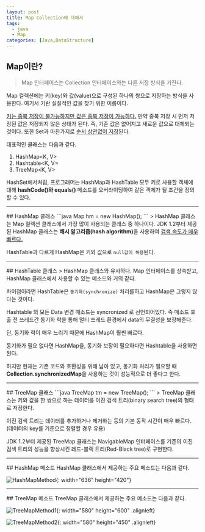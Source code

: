 ```yaml
---
layout: post
title: Map Collection에 대해서
tags:
  - java
  - Map
categories: [Java,DataStructure]
---
```

## Map이란?
> Map 인터페이스는 Collection 인터페이스와는 다른 저장 방식을 가진다.

Map 컬렉션에는 키(key)와 값(value)으로 구성된 하나의 쌍으로 저장하는 방식을 사용한다. 여기서 키란 실질적인 값을 찾기 위한 이름이다.

<u>키는 중복 저장이 불가능하지만 값은 중복 저장이 가능하다.</u> 만약 중복 저장 시 먼저 저장된 값은 저장되지 않은 상태가 된다. 즉, 기존 값은 없어지고 새로운 값으로 대체되는 것이다. 또한 Set과 마찬가지로 <u>순서 상관없이 저장</u>된다.

대표적인 클래스는 다음과 같다.
1. HashMap<K, V>
2. Hashtable<K, V>
3. TreeMap<K, V>

HashSet에서처럼, 프로그래머는 HashMap과 HashTable 모두 키로 사용할 객체에 대해 <b>hashCode()와 equals()</b> 메소드를 오버라이딩하여 같은 객체가 될 조건을 정의할 수 있다.
<hr>
## HashMap<K, V> 클래스
```java
Map<String, Integer> hm = new HashMap<String, Integer>();
```
> HashMap 클래스는 Map 컬렉션 클래스에서 가장 많이 사용되는 클래스 중 하나이다. JDK 1.2부터 제공된 HashMap 클래스는 <B>해시 알고리즘(hash algorithm)</B>을 사용하여 <u>검색 속도가 매우 빠르다.</u>

HashTable과 다르게 HashMap은 키와 값으로 ``null값이 허용``된다.
<hr>
## HashTable<K, V> 클래스
>  HashMap 클래스와 유사하다. Map 인터페이스를 상속받고, HashMap 클래스에서 사용할 수 있는 메소드와 거의 같다.

차이점이라면 HashTable은 `동기화(synchronize)` 처리를하고 HashMap은 그렇지 않다는 것이다.

Hashtable 의 모든 Data 변경 매소드는 syncronized 로 선언되어있다. 즉 매소드 호출 전 쓰레드간 동기화 락을 통해 멀티 쓰레드 환경에서 data의 무결성을 보장해준다.

단, 동기화 락이 매우 느리기 때문에 HashMap이 훨씬 빠르다.

동기화가 필요 없다면 HashMap을, 동기화 보장이 필요하다면 Hashtable을 사용하면된다.

**<i class="fa fa-exclamation"></i>** 하지만 현재는 기존 코드와 호환성을 위해 남아 있고, 동기화 처리가 필요할 때 <b>Collection.synchronizedMap</b>을 사용하는 것이 성능적으로 더 좋다고 한다.

<hr>
## TreeMap<K, V> 클래스
```java
TreeMap<Integer, String> tm = new TreeMap<Integer, String>();
```
> TreeMap 클래스는 키와 값을 한 쌍으로 하는 데이터를 이진 검색 트리(binary search tree)의 형태로 저장한다.

이진 검색 트리는 데이터를 추가하거나 제거하는 등의 기본 동작 시간이 매우 빠르다. (데이터의 key를 기준으로 정렬할 경우 유용)

JDK 1.2부터 제공된 TreeMap 클래스는 NavigableMap 인터페이스를 기존의 이진 검색 트리의 성능을 향상시킨 레드-블랙 트리(Red-Black tree)로 구현한다.
<hr>
## HashMap<K, V> 메소드
HashMap 클래스에서 제공하는 주요 메소드는 다음과 같다.

![HashMapMethod]({{site.url}}/images/HashMapMethod.JPG){: width="636" height="420"}
<hr>
## TreeMap<K, V> 메소드
TreeMap 클래스에서 제공하는 주요 메소드는 다음과 같다.

![TreeMapMethod1]({{site.url}}/images/TreeMapMethod1.JPG){: width="580" height="600" .alignleft}

 ![TreeMapMethod2]({{site.url}}/images/TreeMapMethod2.JPG){: width="580" height="450" .alignleft}
